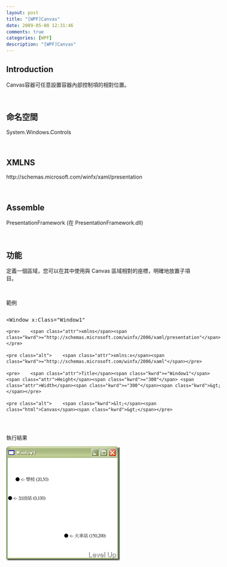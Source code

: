 ```yaml
---
layout: post
title: "[WPF]Canvas"
date: 2009-05-08 12:31:46
comments: true
categories: [WPF]
description: "[WPF]Canvas"
---
```

<h2>Introduction</h2>  <p />  <p>Canvas容器可任意設置容器內部控制項的相對位置。 </p>  <p> </p>  <h2>命名空間 </h2>  <p />  <p>System.Windows.Controls</p>  <p> </p>  <h2>XMLNS</h2>  <p />  <p>http://schemas.microsoft.com/winfx/xaml/presentation</p>  <p> </p>  <h2>Assemble</h2>  <p />  <p />  <p>PresentationFramework (在 PresentationFramework.dll)</p>  <p> </p>  <h2>功能</h2>  <p>定義一個區域，您可以在其中使用與 Canvas 區域相對的座標，明確地放置子項目。</p>  <p> </p>  <p>範例</p>  <div style="width: 582px; height: 280px; overflow: auto">   <div class="csharpcode">     <pre class="alt"><span class="kwrd">&lt;</span><span class="html">Window</span> <span class="attr">x:Class</span><span class="kwrd">="Window1"</span></pre>

    <pre>    <span class="attr">xmlns</span><span class="kwrd">="http://schemas.microsoft.com/winfx/2006/xaml/presentation"</span></pre>

    <pre class="alt">    <span class="attr">xmlns:x</span><span class="kwrd">="http://schemas.microsoft.com/winfx/2006/xaml"</span></pre>

    <pre>    <span class="attr">Title</span><span class="kwrd">="Window1"</span> <span class="attr">Height</span><span class="kwrd">="300"</span> <span class="attr">Width</span><span class="kwrd">="300"</span><span class="kwrd">&gt;</span></pre>

    <pre class="alt">    <span class="kwrd">&lt;</span><span class="html">Canvas</span><span class="kwrd">&gt;</span></pre>

    <pre>        <span class="kwrd">&lt;</span><span class="html">TextBlock</span> <span class="attr">Canvas</span>.<span class="attr">Left</span><span class="kwrd">="20"</span> <span class="attr">Canvas</span>.<span class="attr">Top</span><span class="kwrd">="50"</span><span class="kwrd">&gt;</span></pre>

    <pre class="alt">            ● <span class="attr">&amp;lt;</span>- 學校 (20,50)</pre>

    <pre>        <span class="kwrd">&lt;/</span><span class="html">TextBlock</span><span class="kwrd">&gt;</span></pre>

    <pre class="alt">        <span class="kwrd">&lt;</span><span class="html">TextBlock</span> <span class="attr">Canvas</span>.<span class="attr">Left</span><span class="kwrd">="150"</span> <span class="attr">Canvas</span>.<span class="attr">Top</span><span class="kwrd">="200"</span><span class="kwrd">&gt;</span></pre>

    <pre>            ● <span class="attr">&amp;lt;</span>- 火車站 (150,200)</pre>

    <pre class="alt">        <span class="kwrd">&lt;/</span><span class="html">TextBlock</span><span class="kwrd">&gt;</span></pre>

    <pre>        <span class="kwrd">&lt;</span><span class="html">TextBlock</span>  <span class="attr">Canvas</span>.<span class="attr">Top</span><span class="kwrd">="100"</span><span class="kwrd">&gt;</span></pre>

    <pre class="alt">            ● <span class="attr">&amp;lt;</span>- 加油站 (0,100)</pre>

    <pre>        <span class="kwrd">&lt;/</span><span class="html">TextBlock</span><span class="kwrd">&gt;</span></pre>

    <pre class="alt">    <span class="kwrd">&lt;/</span><span class="html">Canvas</span><span class="kwrd">&gt;</span></pre>

    <pre><span class="kwrd">&lt;/</span><span class="html">Window</span><span class="kwrd">&gt;</span></pre>
  </div>
</div>

<p> </p>

<p>執行結果</p><style type="text/css"><![CDATA[

.csharpcode, .csharpcode pre
{
	font-size: small;
	color: black;
	font-family: consolas, "Courier New", courier, monospace;
	background-color: #ffffff;
	/*white-space: pre;*/
}
.csharpcode pre { margin: 0em; }
.csharpcode .rem { color: #008000; }
.csharpcode .kwrd { color: #0000ff; }
.csharpcode .str { color: #006080; }
.csharpcode .op { color: #0000c0; }
.csharpcode .preproc { color: #cc6633; }
.csharpcode .asp { background-color: #ffff00; }
.csharpcode .html { color: #800000; }
.csharpcode .attr { color: #ff0000; }
.csharpcode .alt 
{
	background-color: #f4f4f4;
	width: 100%;
	margin: 0em;
}
.csharpcode .lnum { color: #606060; }]]></style>

<p><img style="border-right-width: 0px; border-top-width: 0px; border-bottom-width: 0px; border-left-width: 0px" border="0" alt="image" src="\images\posts\8352\image_thumb.png" width="304" height="304" /></p>